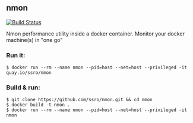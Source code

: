 ## nmon

[![Build Status](https://travis-ci.org/ssro/nmon.svg?branch=master)](https://travis-ci.org/ssro/nmon)

Nmon performance utility inside a docker container. Monitor your docker machine(s) in "one go"

### Run it:

`$ docker run --rm --name nmon --pid=host --net=host --privileged -it quay.io/ssro/nmon`

### Build & run:

```
$ git clone https://github.com/ssro/nmon.git && cd nmon
$ docker build -t nmon .
$ docker run --rm --name nmon --pid=host --net=host --privileged -it nmon
```

